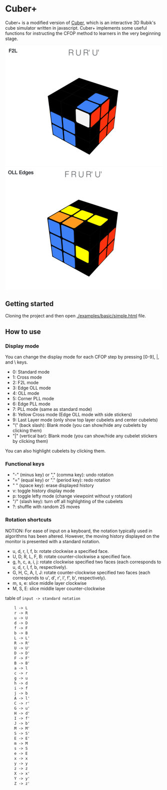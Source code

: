 Cuber+
==============================================================================

Cuber+ is a modified version of [Cuber](https://github.com/tstaylor7/cuber), which is an interactive 3D Rubik's cube simulator written in javascript.
Cuber+ implements some useful functions for instructing the CFOP method to learners in the very beginning stage. 

![img.png](img.png)
![img_1.png](img_1.png)

## Getting started

Cloning the project and then open [./examples/basic/simple.html](https://yuichiroh.github.io/cuber/examples/basic/simple.html) file.

## How to use

### Display mode

You can change the display mode for each CFOP step by pressing [0-9], |, and \ keys.

- 0: Standard mode
- 1: Cross mode
- 2: F2L mode
- 3: Edge OLL mode
- 4: OLL mode
- 5: Corner PLL mode
- 6: Edge PLL mode
- 7: PLL mode (same as standard mode)
- 8: Yellow Cross mode (Edge OLL mode with side stickers)
- 9: Last Layer mode (only show top layer cubelets and center cubelets)
- "\\" (back slash): Blank mode (you can show/hide any cubelets by clicking them)
- "|" (vertical bar): Blank mode (you can show/hide any cubelet stickers by clicking them)

You can also highlight cubelets by clicking them. 

### Functional keys
- "-" (minus key) or "," (comma key): undo rotation
- "=" (equal key) or "." (period key): redo rotation
- " " (space key): erase displayed history
- v: toggle history display mode
- p: toggle lefty mode (change viewpoint without y rotation)
- "/" (slash key): turn off all highlighting of the cubelets
- ?: shuffle with random 25 moves

### Rotation shortcuts

NOTION: For ease of input on a keyboard, the notation typically used in algorithms has been altered. 
However, the moving history displayed on the monitor is presented with a standard notation.

- u, d, r, l, f, b: rotate clockwise a specified face.
- U, D, R, L, F, B: rotate counter-clockwise a specified face.
- g, h, c, a, i, j: rotate clockwise specified two faces (each corresponds to u, d, r, l, f, b, respectively).
- G, H, C, A, I, J: rotate counter-clockwise specified two faces (each corresponds to u', d', r', l', f', b', respectively).
- m, s, e: slice middle layer clockwise
- M, S, E:  slice middle layer counter-clockwise

table of `input -> standard notation`

        l -> L
        r -> R
        u -> U
        d -> D
        f -> F
        b -> B
        L -> L'
        R -> R'
        U -> U'
        D -> D'
        F -> F'
        B -> B'
        a -> l
        c -> r
        g -> u
        h -> d
        i -> f
        j -> b
        A -> l'
        C -> r'
        G -> u'
        H -> d'
        I -> f'
        J -> b'
        M -> M'
        S -> S'
        E -> E'
        m -> M
        s -> S
        e -> E
        x -> x
        y -> y
        z -> z
        X -> x'
        Y -> y'
        Z -> z'
